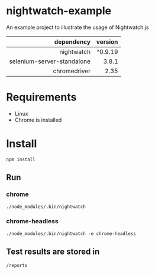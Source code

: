 # nightwatch-example

An example project to illustrate the usage of Nightwatch.js

| dependency  | version |
| -------------: | -------------: |
| nightwatch  | ^0.9.19 |
| selenium-server-standalone | 3.8.1 |
| chromedriver | 2.35 |

# Requirements
* Linux
* Chrome is installed

# Install 
`npm install`

## Run
### chrome
`./node_modules/.bin/nightwatch`
### chrome-headless
`./node_modules/.bin/nightwatch -e chrome-headless`

## Test results are stored in

`/reports`
